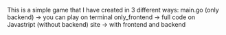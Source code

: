 This is a simple game that I have created in 3 different ways:
main.go (only backend) -> you can play on terminal
only_frontend -> full code on Javastript (without backend)
site -> with frontend and backend
